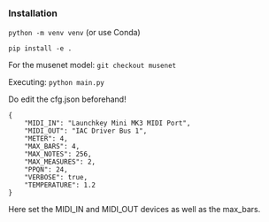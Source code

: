 ### Installation

```python -m venv venv``` (or use Conda)

```pip install -e .```

For the musenet model:
```git checkout musenet```

Executing:
```python main.py```

Do edit the cfg.json beforehand!
```
{
    "MIDI_IN": "Launchkey Mini MK3 MIDI Port", 
    "MIDI_OUT": "IAC Driver Bus 1",
    "METER": 4,
    "MAX_BARS": 4,
    "MAX_NOTES": 256,
    "MAX_MEASURES": 2,
    "PPQN": 24,
    "VERBOSE": true,
    "TEMPERATURE": 1.2
}
```

Here set the MIDI_IN and MIDI_OUT devices as well as the max_bars.